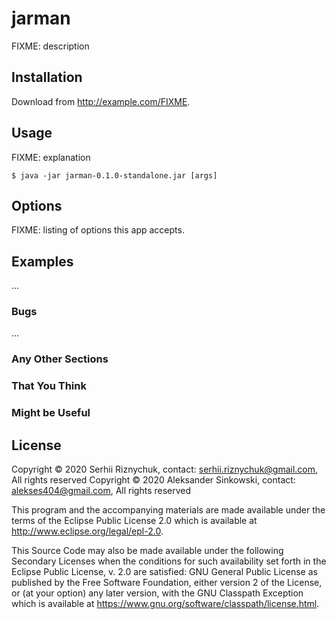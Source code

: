 # jarman

FIXME: description

## Installation

Download from http://example.com/FIXME.

## Usage

FIXME: explanation

    $ java -jar jarman-0.1.0-standalone.jar [args]

## Options

FIXME: listing of options this app accepts.

## Examples

...

### Bugs

...

### Any Other Sections
### That You Think
### Might be Useful

## License

Copyright © 2020 Serhii Riznychuk, contact: <serhii.riznychuk@gmail.com>, All rights reserved
Copyright © 2020 Aleksander Sinkowski, contact: <alekses404@gmail.com>, All rights reserved

This program and the accompanying materials are made available under the
terms of the Eclipse Public License 2.0 which is available at
http://www.eclipse.org/legal/epl-2.0.

This Source Code may also be made available under the following Secondary
Licenses when the conditions for such availability set forth in the Eclipse
Public License, v. 2.0 are satisfied: GNU General Public License as published by
the Free Software Foundation, either version 2 of the License, or (at your
option) any later version, with the GNU Classpath Exception which is available
at https://www.gnu.org/software/classpath/license.html.
